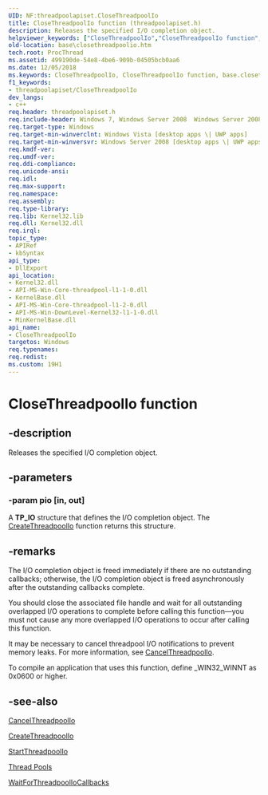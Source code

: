 ```yaml
---
UID: NF:threadpoolapiset.CloseThreadpoolIo
title: CloseThreadpoolIo function (threadpoolapiset.h)
description: Releases the specified I/O completion object.
helpviewer_keywords: ["CloseThreadpoolIo","CloseThreadpoolIo function","base.closethreadpoolio","threadpoolapiset/CloseThreadpoolIo","winbase/CloseThreadpoolIo"]
old-location: base\closethreadpoolio.htm
tech.root: ProcThread
ms.assetid: 499190de-54e8-4be6-909b-04505bcb0aa6
ms.date: 12/05/2018
ms.keywords: CloseThreadpoolIo, CloseThreadpoolIo function, base.closethreadpoolio, threadpoolapiset/CloseThreadpoolIo, winbase/CloseThreadpoolIo
f1_keywords:
- threadpoolapiset/CloseThreadpoolIo
dev_langs:
- c++
req.header: threadpoolapiset.h
req.include-header: Windows 7, Windows Server 2008  Windows Server 2008 R2, Windows.h
req.target-type: Windows
req.target-min-winverclnt: Windows Vista [desktop apps \| UWP apps]
req.target-min-winversvr: Windows Server 2008 [desktop apps \| UWP apps]
req.kmdf-ver: 
req.umdf-ver: 
req.ddi-compliance: 
req.unicode-ansi: 
req.idl: 
req.max-support: 
req.namespace: 
req.assembly: 
req.type-library: 
req.lib: Kernel32.lib
req.dll: Kernel32.dll
req.irql: 
topic_type:
- APIRef
- kbSyntax
api_type:
- DllExport
api_location:
- Kernel32.dll
- API-MS-Win-Core-threadpool-l1-1-0.dll
- KernelBase.dll
- API-MS-Win-Core-threadpool-l1-2-0.dll
- API-MS-Win-DownLevel-Kernel32-l1-1-0.dll
- MinKernelBase.dll
api_name:
- CloseThreadpoolIo
targetos: Windows
req.typenames: 
req.redist: 
ms.custom: 19H1
---
```


# CloseThreadpoolIo function


## -description


Releases the specified I/O completion object.


## -parameters




### -param pio [in, out]

A <b>TP_IO</b> structure that defines the I/O completion object. The <a href="https://docs.microsoft.com/windows/desktop/api/threadpoolapiset/nf-threadpoolapiset-createthreadpoolio">CreateThreadpoolIo</a> function returns this structure.


## -remarks



The I/O completion object is freed immediately if there are no outstanding callbacks; otherwise, the I/O completion object is freed asynchronously after the outstanding callbacks complete. 

You should close the associated file handle and wait for all outstanding overlapped I/O operations to complete before calling this function—you must not cause any more overlapped I/O operations to occur after calling this function.

It may be necessary to cancel threadpool I/O notifications to prevent memory leaks. For more information, see <a href="https://docs.microsoft.com/windows/desktop/api/threadpoolapiset/nf-threadpoolapiset-cancelthreadpoolio">CancelThreadpoolIo</a>.

To compile an application that uses this function, define _WIN32_WINNT as 0x0600 or higher.




## -see-also




<a href="https://docs.microsoft.com/windows/desktop/api/threadpoolapiset/nf-threadpoolapiset-cancelthreadpoolio">CancelThreadpoolIo</a>



<a href="https://docs.microsoft.com/windows/desktop/api/threadpoolapiset/nf-threadpoolapiset-createthreadpoolio">CreateThreadpoolIo</a>



<a href="https://docs.microsoft.com/windows/desktop/api/threadpoolapiset/nf-threadpoolapiset-startthreadpoolio">StartThreadpoolIo</a>



<a href="https://docs.microsoft.com/windows/desktop/ProcThread/thread-pools">Thread Pools</a>



<a href="https://docs.microsoft.com/windows/desktop/api/threadpoolapiset/nf-threadpoolapiset-waitforthreadpooliocallbacks">WaitForThreadpoolIoCallbacks</a>
 

 

